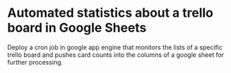 # Automated statistics about a trello board in Google Sheets

Deploy a cron job in google app engine that monitors the
lists of a specific trello board and pushes card counts into 
the columns of a google sheet for further processing.
